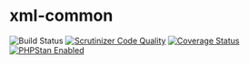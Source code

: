 # xml-common

![Build Status](https://github.com/simplesamlphp/xml-common/actions/workflows/php.yml/badge.svg)
[![Scrutinizer Code Quality](https://scrutinizer-ci.com/g/simplesamlphp/xml-common/badges/quality-score.png?b=master)](https://scrutinizer-ci.com/g/simplesamlphp/xml-common/?branch=master)
[![Coverage Status](https://codecov.io/gh/simplesamlphp/xml-common/branch/master/graph/badge.svg)](https://codecov.io/gh/simplesamlphp/xml-common)
[![PHPStan Enabled](https://img.shields.io/badge/PHPStan-enabled-brightgreen.svg?style=flat)](https://github.com/simplesamlphp/xml-common)
